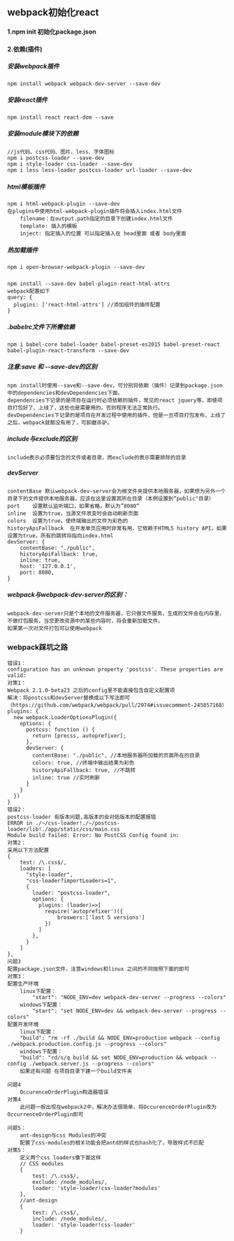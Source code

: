 ## webpack初始化react  
#### 1.npm init	初始化package.json

#### 2.依赖(插件)
##### 安装webpack插件  
	npm install webpack webpack-dev-server --save-dev

##### 安装react插件  
	npm install react react-dom --save

##### 安装module模块下的依赖  
	//js代码、css代码、图片、less、字体图标
	npm i postcss-loader --save-dev
	npm i style-loader css-loader --save-dev
	npm i less less-loader postcss-loader url-loader --save-dev


##### html模板插件  
	npm i html-webpack-plugin --save-dev
	在plugins中使用html-webpack-plugin插件将会插入index.html文件
		filename：在output.path指定的目录下创建index.html文件
		template: 插入的模板
		inject: 指定插入的位置 可以指定插入在 head里面 或者 body里面

##### 热加载插件   
	npm i open-browser-webpack-plugin --save-dev

#####
	npm install --save-dev babel-plugin-react-html-attrs
	webpack配置如下
	query: {
      plugins: ['react-html-attrs'] //添加组件的插件配置
    }

##### .babelrc文件下所需依赖   
	npm i babel-core babel-loader babel-preset-es2015 babel-preset-react babel-plugin-react-transform --save-dev

##### 注意:save 和 --save-dev的区别
	npm install时使用--save和--save-dev，可分别将依赖（插件）记录到package.json中的dependencies和devDependencies下面。
	dependencies下记录的是项目在运行时必须依赖的插件，常见的react jquery等，即使项目打包好了、上线了，这些也是需要用的，否则程序无法正常执行。
	devDependencies下记录的是项目在开发过程中使用的插件，但是一旦项目打包发布、上线了之后，webpack就都没有用了，可卸磨杀驴。

##### include与exclude的区别
	include表示必须要包含的文件或者目录，而exclude的表示需要排除的目录

##### devServer
	contentBase	默认webpack-dev-server会为根文件夹提供本地服务器，如果想为另外一个目录下的文件提供本地服务器，应该在这里设置其所在目录（本例设置到“public"目录）
	port	设置默认监听端口，如果省略，默认为”8080“
	inline	设置为true，当源文件改变时会自动刷新页面
	colors	设置为true，使终端输出的文件为彩色的
	historyApiFallback	在开发单页应用时非常有用，它依赖于HTML5 history API，如果设置为true，所有的跳转将指向index.html
	devServer: {
	    contentBase: "./public",
	    historyApiFallback: true,
	    inline: true,
	    host: '127.0.0.1',
	    port: 8080,
	}

##### webpack与webpack-dev-server的区别：
	webpack-dev-server只是个本地的文件服务器，它只做文件服务，生成的文件会在内存里，不做打包服务，当您更改资源中的某些内容时，将会重新加载文件。
	如果第一次对文件打包可以使用webpack


### webpack踩坑之路
	错误1：
	configuration has an unknown property 'postcss'. These properties are valid:
	对策1：
	Webpack 2.1.0-beta23 之后的config里不能直接包含自定义配置项
	解决：将postcss和devServer替换成以下写法即可（https://github.com/webpack/webpack/pull/2974#issuecomment-245857168）
	plugins: {
	  new webpack.LoaderOptionsPlugin({
	    options: {
	      postcss: function () {
	        return [precss, autoprefixer];
	      },
	      devServer: {
	        contentBase: "./public", //本地服务器所加载的页面所在的目录
	        colors: true, //终端中输出结果为彩色
	        historyApiFallback: true, //不跳转
	        inline: true //实时刷新
	      }
	    }
	  })
	}  
	错误2：
	postcss-loader 有版本问题,高版本的会对低版本的配置报错
	ERROR in ./~/css-loader!./~/postcss-loader/lib!./app/static/css/main.css
	Module build failed: Error: No PostCSS Config found in:
	对策2：
	采用以下方法配置
	{
        test: /\.css$/,
        loaders: [
          "style-loader",
          "css-loader?importLoaders=1",
          {
            loader: "postcss-loader",
            options: {
              plugins: (loader)=>[
                require('autoprefixer')({
                    broswers:['last 5 versions']
                })
              ]
            },
          }
        ]
    },  
    问题3
    配置package.json文件，注意windows和linux 之间的不同按照下面的即可
    对策3：
    配置生产环境
		linux下配置：
			"start": "NODE_ENV=dev webpack-dev-server --progress --colors"
		windows下配置：
			"start": "set NODE_ENV=dev && webpack-dev-server --progress --colors"
	配置开发环境
		linux下配置：
		"build": "rm -rf ./build && NODE_ENV=production webpack --config ./webpack.production.config.js --progress --colors"		
		windows下配置：
		"build": "rd/s/q build && set NODE_ENV=production && webpack --config ./webpack.server.js --progress --colors"
		如果还有问题 在项目目录下建一个build文件夹  

	问题4
		OccurenceOrderPlugin构造器错误
	对策4
		此问题一般出现在webpack2中，解决办法很简单，将OccurenceOrderPlugin改为OccurrenceOrderPlugin即可  

	问题5：
		ant-design与css Modules的冲突
		配置了css-modules的相关功能会把antd的样式也hash化了，导致样式不匹配
	对策5：
		定义两个css loaders像下面这样
		// CSS modules
		{
	        test: /\.css$/,
	        exclude: /node_modules/,
	        loader: 'style-loader!css-loader?modules'
	    },
	    //ant-design
	    {
	        test: /\.css$/,
	        include: /node_modules/,
	        loader: 'style-loader!css-loader'
	    }  
